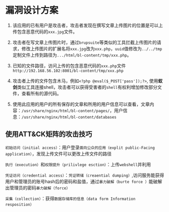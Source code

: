 # 漏洞设计方案

1. 该应用的已有用户是攻击者，攻击者发现在撰写文章上传图片的位置是可以上传包含恶意代码的`xxx.jpg`文件。

2. 攻击者在写文章上传图片时，通过`brupsuite`等类似的工具拦截上传图片的请求，修改上传图片的扩展名将`xxx.jpg`改为`xxx.php`，`uuid`值修改为`../../tmp`定制文件上传到路径为`.../html/bl-content/tmp/xxx.php`。

3. 已知的文件路径，访问上传的包含恶意代码的`xxx.php`文件`http://192.168.56.102:8001/bl-content/tmp/xxx.php`

4. 攻击者上传的文件包含木马，例如`<?php @eval($_POST['pass']);?>`, 使用**蚁剑**类似工具连接shell，攻击者可以获得受害者的`shell`有权利增加修改部分文件，查看所有的源代码。

5. 使用此应用的用户的所有保存的文章和所用的用户信息可以查看，文章内容：`/usr/share/nginx/html/bl-content/pages/`，用户信息：`/usr/share/nginx/html/bl-content/databases`

   

## 使用ATT&CK矩阵的攻击技巧

`初始访问（initial access）`：用户登录`面向公众的应用（explit public-Facing application）`，发现上传文件可以更改上传文件的路径

`执行（execution）`和`权限提升（prilivlege esction）`：上传`webshell`并利用

`凭证访问（credential access）`：`凭证转储（creaential dumping）`,访问服务能获得用户和管理员的账号hash后的密码和盐值，通过`暴力破解（burte force ）`能破解出管理员的密码`暴力破解（force）`

`采集（collection）`：获得`数据存储库的信息（data form Information resposition）`